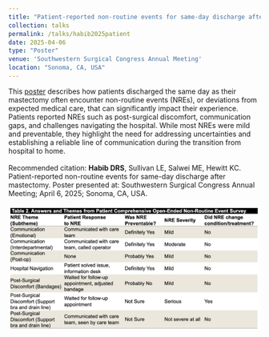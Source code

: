 ```yaml
---	
title: "Patient-reported non-routine events for same-day discharge after mastectomy"	
collection: talks	
permalink: /talks/habib2025patient
date: 2025-04-06
type: "Poster"
venue: 'Southwestern Surgical Congress Annual Meeting'
location: "Sonoma, CA, USA"
---	
```

This [poster](https://danielrshabib.github.io/files/habib2025patient-poster.pdf) describes how patients discharged the same day as their mastectomy often encounter non-routine events (NREs), or deviations from expected medical care, that can significantly impact their experience. Patients reported NREs such as post-surgical discomfort, communication gaps, and challenges navigating the hospital. While most NREs were mild and preventable, they highlight the need for addressing uncertainties and establishing a reliable line of communication during the transition from hospital to home.
<br><br>
Recommended citation: **Habib DRS**, Sullivan LE, Salwei ME, Hewitt KC. Patient-reported non-routine events for same-day discharge after mastectomy. Poster presented at: Southwestern Surgical Congress Annual Meeting; April 6, 2025; Sonoma, CA, USA. 
<br><br>
![Table with columns: NRE Theme (Subtheme), Patient Response to NRE, Was NRE Preventable?, NRE Severity, Did NRE change condition/treatment?](../images/habib2025patient.png)

